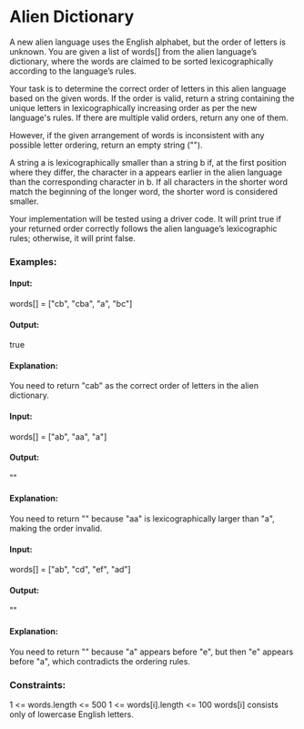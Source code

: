 # Alien Dictionary
A new alien language uses the English alphabet, but the order of letters is unknown. You are given a list of words[] from the alien language’s dictionary, where the words are claimed to be sorted lexicographically according to the language’s rules.

Your task is to determine the correct order of letters in this alien language based on the given words. If the order is valid, return a string containing the unique letters in lexicographically increasing order as per the new language's rules. If there are multiple valid orders, return any one of them.

However, if the given arrangement of words is inconsistent with any possible letter ordering, return an empty string ("").

A string a is lexicographically smaller than a string b if, at the first position where they differ, the character in a appears earlier in the alien language than the corresponding character in b. If all characters in the shorter word match the beginning of the longer word, the shorter word is considered smaller.

Your implementation will be tested using a driver code. It will print true if your returned order correctly follows the alien language’s lexicographic rules; otherwise, it will print false.

### Examples:
#### Input:
words[] = ["cb", "cba", "a", "bc"]
#### Output:
true
#### Explanation:
You need to return "cab" as the correct order of letters in the alien dictionary.

#### Input: 
words[] = ["ab", "aa", "a"]
#### Output:
""
#### Explanation: 
You need to return "" because "aa" is lexicographically larger than "a", making the order invalid.

#### Input: 
words[] = ["ab", "cd", "ef", "ad"]
#### Output:
""
#### Explanation: 
You need to return "" because "a" appears before "e", but then "e" appears before "a", which contradicts the ordering rules.

### Constraints:
1 <= words.length <= 500
1 <= words[i].length <= 100
words[i] consists only of lowercase English letters.

